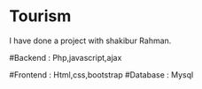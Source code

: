 # Tourism
I have done a project with shakibur Rahman.

#Backend : Php,javascript,ajax


#Frontend : Html,css,bootstrap
#Database : Mysql
